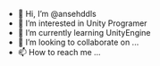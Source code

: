 - 👋 Hi, I’m @ansehddls
- 👀 I’m interested in Unity Programer
- 🌱 I’m currently learning UnityEngine
- 💞️ I’m looking to collaborate on ...
- 📫 How to reach me ...

<!---
ansehddls/ansehddls is a ✨ special ✨ repository because its `README.md` (this file) appears on your GitHub profile.
You can click the Preview link to take a look at your changes.
--->

